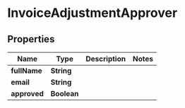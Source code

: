 

# InvoiceAdjustmentApprover


## Properties

| Name | Type | Description | Notes |
|------------ | ------------- | ------------- | -------------|
|**fullName** | **String** |  |  |
|**email** | **String** |  |  |
|**approved** | **Boolean** |  |  |



